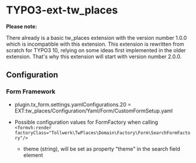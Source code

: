 # TYPO3-ext-tw_places

**Please note:**

There already is a basic tw_places extension with the version number 1.0.0 which is incompatible
with this extension. This extension is rewritten from scratch for TYPO3 10, relying on some
ideas first implemented in the older extension. That's why this extension will start with
version number 2.0.0.

## Configuration

### Form Framework 
* plugin.tx_form.settings.yamlConfigurations.20 = EXT:tw_places/Configuration/Yaml/Form/CustomFormSetup.yaml

* Possible configuration values for FormFactory when calling `<formvh:render factoryClass="Tollwerk\TwPlaces\Domain\Factory\Form\SearchFormFactory"/>`
    * theme (string), will be set as property "theme" in the search field element     
